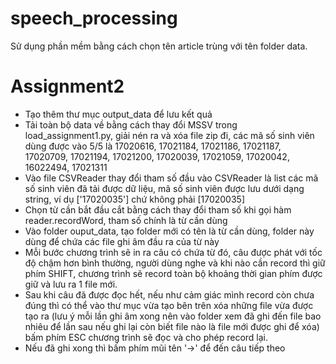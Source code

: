 # speech_processing

Sử dụng phần mềm bằng cách chọn tên article trùng với tên folder data. 

# Assignment2 

* Tạo thêm thư mục output_data để lưu kết quả
* Tải toàn bộ data về bằng cách thay đổi MSSV trong load_assignment1.py, giải nén ra và xóa file zip đi, các mã số sinh viên dùng được vào 5/5 là 17020616, 17021184, 17021186, 17021187, 17020709, 17021194, 17021200, 17020039, 17021059, 17020042, 16022494, 17021311
* Vào file CSVReader thay đổi tham số đầu vào CSVReader là list các mã số sinh viên đã tải được dữ liệu, mã số sinh viên được lưu dưới dạng string, ví dụ ['17020035'] chứ không phải [17020035]
* Chọn từ cần bắt đầu cắt bằng cách thay đổi tham số khi gọi hàm reader.recordWord, tham số chính là từ cần dùng
* Vào folder ouput_data, tạo folder mới có tên là từ cần dùng, folder này dùng để chứa các file ghi âm đầu ra của từ này
* Mỗi bước chương trình sẽ in ra câu có chứa từ đó, câu được phát với tốc độ chậm hơn bình thường, người dùng nghe và khi nào cần record thì giữ phím SHIFT, chương trình sẽ record toàn bộ khoảng thời gian phím được giữ và lưu ra 1 file mới.
* Sau khi câu đã được đọc hết, nếu như cảm giác mình record còn chưa đúng thì có thể vào thư mục vừa tạo bên trên xóa những file vừa được tạo ra (lưu ý mỗi lần ghi âm xong nên vào folder xem đã ghi đến file bao nhiêu để lần sau nếu ghi lại còn biết file nào là file mới được ghi để xóa) bấm phím ESC chương trình sẽ đọc và cho phép record lại.
* Nếu đã ghi xong thì bấm phím mũi tên '->' để đến câu tiếp theo
